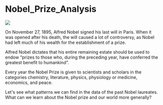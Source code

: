 # Nobel_Prize_Analysis

<img src=https://math.scholastic.com/content/dam/classroom-magazines/math/pages/news/2017-18/the-2017-nobel-prize-winners/MA-news-100217-nobel-medium1.jpg>

On November 27, 1895, Alfred Nobel signed his last will in Paris. When it was opened after his death, the will caused a lot of controversy, as Nobel had left much of his wealth for the establishment of a prize.

Alfred Nobel dictates that his entire remaining estate should be used to endow “prizes to those who, during the preceding year, have conferred the greatest benefit to humankind”.

Every year the Nobel Prize is given to scientists and scholars in the categories chemistry, literature, physics, physiology or medicine, economics, and peace.


Let's see what patterns we can find in the data of the past Nobel laureates. What can we learn about the Nobel prize and our world more generally?

